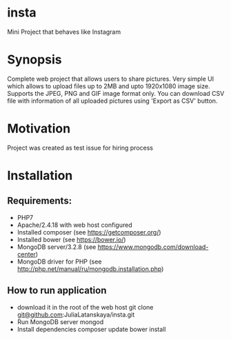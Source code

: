 # insta
Mini Project that behaves like Instagram

Synopsis
==============
Complete web project that allows users to share pictures. 
Very simple UI which allows to upload files up to 2MB and upto 1920x1080 image size. 
Supports the JPEG, PNG and GIF image format only.
You can download CSV file with information of all uploaded pictures using 'Export as CSV' button.

Motivation
==============
Project was created as test issue for hiring process

Installation
==============
Requirements:
--------------
- PHP7
- Apache/2.4.18 with web host configured
- Installed composer (see https://getcomposer.org/)
- Installed bower (see https://bower.io/)
- MongoDB server/3.2.8 (see https://www.mongodb.com/download-center)
- MongoDB driver for PHP (see http://php.net/manual/ru/mongodb.installation.php)

How to run application
--------------
- download it in the root of the web host
	git clone git@github.com:JuliaLatanskaya/insta.git
- Run MongoDB server
	mongod
- Install dependencies
	composer update
	bower install

